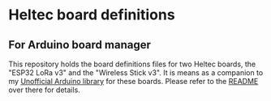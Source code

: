 # Heltec board definitions

## For Arduino board manager

This repository holds the board definitions files for two Heltec boards, the "ESP32 LoRa v3" and the "Wireless Stick v3". It is means as a companion to my [Unofficial Arduino library](https://github.com/ropg/heltec_esp32_lora_v3) for these boards. Please refer to the [README](https://github.com/ropg/heltec_esp32_lora_v3/blob/main/README.md) over there for details.
